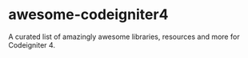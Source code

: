 # awesome-codeigniter4
A curated list of amazingly awesome libraries, resources and more for Codeigniter 4.
